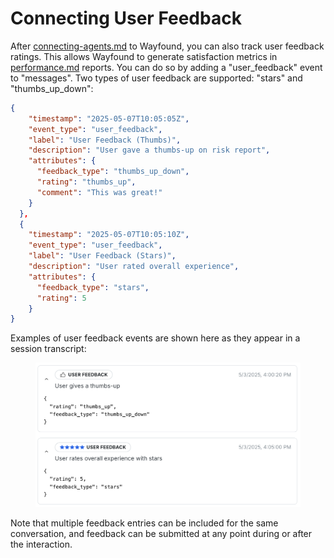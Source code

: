 # Connecting User Feedback

After [connecting-agents.md](connecting-agents.md "mention") to Wayfound, you can also track user feedback ratings. This allows Wayfound to generate satisfaction metrics in [performance.md](../manager/performance.md "mention") reports. You can do so by adding a "user\_feedback" event to "messages". Two types of user feedback are supported: "stars" and "thumbs\_up\_down":

```json
{
    "timestamp": "2025-05-07T10:05:05Z",
    "event_type": "user_feedback",
    "label": "User Feedback (Thumbs)",
    "description": "User gave a thumbs-up on risk report",
    "attributes": {
      "feedback_type": "thumbs_up_down",
      "rating": "thumbs_up",
      "comment": "This was great!"
    }
  },
  {
    "timestamp": "2025-05-07T10:05:10Z",
    "event_type": "user_feedback",
    "label": "User Feedback (Stars)",
    "description": "User rated overall experience",
    "attributes": {
      "feedback_type": "stars",
      "rating": 5
    }
}
```

Examples of user feedback events are shown here as they appear in a session transcript:

<figure><img src="../.gitbook/assets/user_feedback.png" alt=""><figcaption></figcaption></figure>

Note that multiple feedback entries can be included for the same conversation, and feedback can be submitted at any point during or after the interaction.
